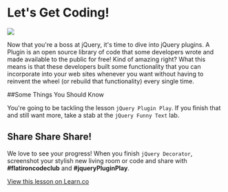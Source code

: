 # Let's Get Coding!

<img src="https://s3.amazonaws.com/after-school-assets/typing-fast.gif">

Now that you're a boss at jQuery, it's time to dive into jQuery plugins. A Plugin is an open source library of code that some developers wrote and made available to the public for free! Kind of amazing right? What this means is that these developers built some functionality that you can incorporate into your web sites whenever you want without having to reinvent the wheel (or rebuild that functionality) every single time.

##Some Things You Should Know

You're going to be tackling the lesson `jQuery Plugin Play`. If you finish that and still want more, take a stab at the `jQuery Funny Text` lab. 

## Share Share Share!

We love to see your progress! When you finish `jQuery Decorator`, screenshot your stylish new living room or code and share with **\#flatironcodeclub** and **\#jqueryPluginPlay**.

<a href='https://learn.co/lessons/hs-code-club-jquery-plugin-intro' data-visibility='hidden'>View this lesson on Learn.co</a>
